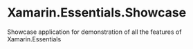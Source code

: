 # Xamarin.Essentials.Showcase
Showcase application for demonstration of all the features of Xamarin.Essentials
